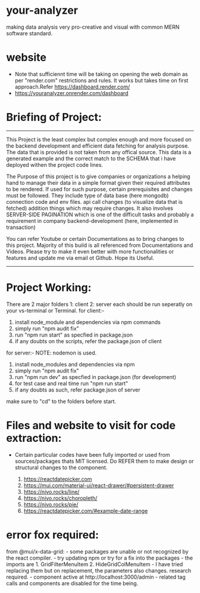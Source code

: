 # your-analyzer
 making data analysis very pro-creative and visual with common MERN software standard. 

# website
   - Note that sufficiennt time will be taking on opening the web domain as per "render.com" restrictions and rules. It works but takes time on first approach.Refer https://dashboard.render.com/
   - https://youranalyzer.onrender.com/dashboard 
   
# Briefing of Project:
   ------------------------------------------------------------
   This Project is the least complex but complex enough and more focused on the backend development and efficient data fetching for analysis purpose.
   The data that is provided is not taken from any offical source. This data is a generated example and the correct match to the SCHEMA that i have deployed withen the project code lines.

   The Purpose of this project is to give companies or organizations a helping hand to manage their data in a simple format given their required attributes to be rendered. If used for such purpose, certain prerequisites and changes must be followed.
   They include
    type of data base (here mongodb)
    connection code and env files.
    api call changes (to visualize data that is fetched)
    addition things which may require changes.
   It also involves SERVER-SIDE PAGINATION which is one of the difficult tasks and probably a requirement in company backend-development (here, implemented in transaction)

   You can refer Youtube or certain Documentations as to bring changes to this project. Majority of this build is all referenced from Documentations and Videos.
   Please try to make it even better with more functionalities or features and update me via email ot Github.
   Hope its Useful.

   -------------------------------------------------------------

# Project Working:

  There are 2 major folders
      1: client
      2: server
   each should be run seperatly on your vs-terminal or Terminal.
   for client:-
   1. install node_module and dependencies via npm commands
   2. simply run "npm audit fix"
   3. run "npm run start" as specfied in package.json
   4. if any doubts on the scripts, refer the package.json of client

   for server:-
   NOTE: nodemon is used.
   1. install node_modules and dependencies via npm
   2. simply run "npm audit fix"
   3. run "npm run dev" as specfied in package.json (for development)
   4. for test case and real time run "npm run start"
   5. if any doubts as such, refer package.json of server

   make sure to "cd" to the folders before start.

# Files and website to visit for code extraction:

   - Certain particular codes have been fully imported or used from sources/packages thats MIT licensed. Do REFER them to make design or structural changes to the component.

      1. https://reactdatepicker.com
      2. https://mui.com/material-ui/react-drawer/#persistent-drawer
      3. https://nivo.rocks/line/
      4. https://nivo.rocks/choropleth/
      5. https://nivo.rocks/pie/
      6. https://reactdatepicker.com/#example-date-range

# error fox required:
   from @mui/x-data-grid:
      - some packages are unable or not recognized by the react compiler.
      - try updating npm or try for a fix into the packages
      - the imports are 
         1. GridFilterMenuItem
         2. HideGridColMenuItem
      - I have tried replacing them but on replacement, the parameters also changes. research required.
      - component active at http://localhost:3000/admin
      - related tag calls and components are disabled for the time being.

